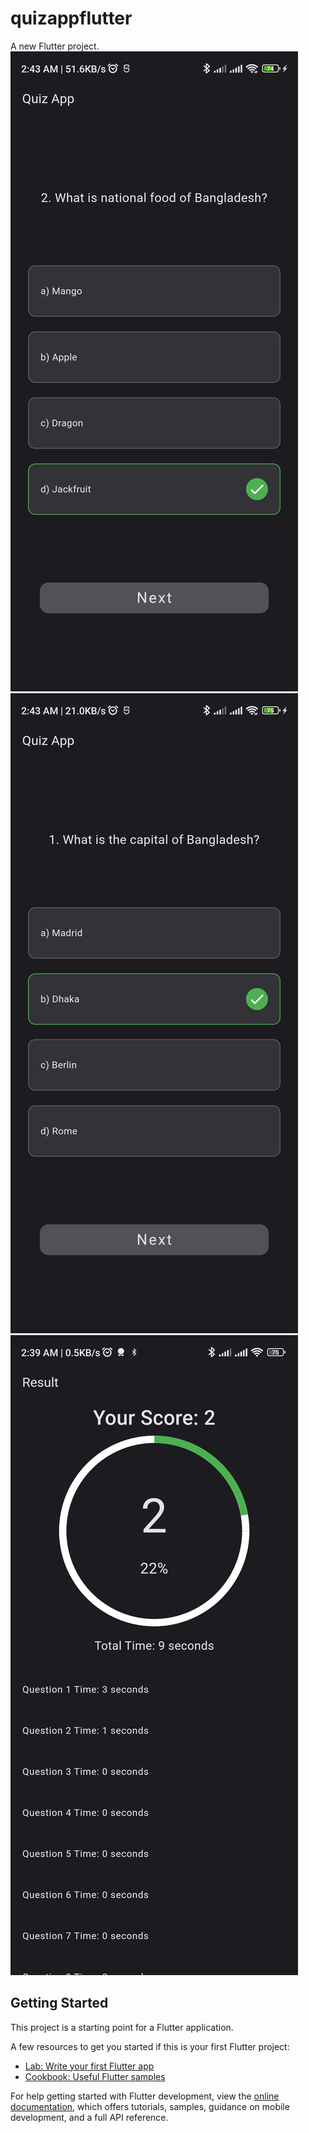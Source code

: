 # quizappflutter

A new Flutter project.
![1715374098072.jpg](web%2F1715374098072.jpg)![1715374098091.jpg](web%2F1715374098091.jpg)
![1715374098110.jpg](web%2F1715374098110.jpg)


## Getting Started

This project is a starting point for a Flutter application.

A few resources to get you started if this is your first Flutter project:

- [Lab: Write your first Flutter app](https://docs.flutter.dev/get-started/codelab)
- [Cookbook: Useful Flutter samples](https://docs.flutter.dev/cookbook)

For help getting started with Flutter development, view the
[online documentation](https://docs.flutter.dev/), which offers tutorials,
samples, guidance on mobile development, and a full API reference.
